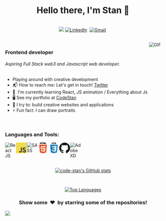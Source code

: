 <br><br><br><br><br><br>
<p>
  <h1 align="center"><b>Hello there, I'm Stan 👋</b></h1>
</p>

<p align="center">
<br>
 <a href="https://www.twitter.com/codestanley" target="_blank" rel="noreferrer"><img
src="https://img.shields.io/twitter/follow/codestanley?logo=twitter&style=for-the-badge&color=0891b2&labelColor=171717"
/></a>
<a href="https://www.linkedin.com/in/codestan/"><img src="https://img.shields.io/badge/linkedin-%230077B5.svg?&style=for-the-badge&logo=linkedin&logoColor=white" alt="LinkedIn" /></a>&nbsp;
<a href="mailto:thecoderstanley@gmail.com?subject=Hello%20Stan!"><img src="https://img.shields.io/badge/gmail-%23D14836.svg?&style=for-the-badge&logo=gmail&logoColor=white" alt="Gmail"/></a>&nbsp;
</p>

<br>

<img align="right" height="270px" alt="GIF" src="https://i.pinimg.com/originals/e4/26/70/e426702edf874b181aced1e2fa5c6cde.gif" />



### Frontend developer
###### Aspiring Full Stack web3 and Javascript web developer.
-   Playing around with creative development
- 📬 How to reach me: Let's get in touch! [Twitter](https://twitter.com/CodeStanley)
- 🧠  I'm currently learning React, JS animation / Everything about Js
- 🖥️  See my portfolio at [CodeStan](http://codestan.netlify.app)
- 🧗 I try to: build creative websites and applications
- ⚡ Fun fact: I can draw portraits
<br>

### Languages and Tools: 

<img align="left" alt="React JS" width="35px" src="https://raw.githubusercontent.com/danielcranney/readme-generator/main/public/icons/skills/react-colored.svg" />
<img align="left" alt="JavaScript" width="35px" src="https://raw.githubusercontent.com/github/explore/80688e429a7d4ef2fca1e82350fe8e3517d3494d/topics/javascript/javascript.png" />
<img align="left" alt="SASS" width="35px" src="https://raw.githubusercontent.com/danielcranney/readme-generator/main/public/icons/skills/sass-colored.svg" />
<img align="left" alt="HTML5" width="35px" src="https://raw.githubusercontent.com/github/explore/80688e429a7d4ef2fca1e82350fe8e3517d3494d/topics/html/html.png" />
<img align="left" alt="CSS3" width="35px" src="https://raw.githubusercontent.com/github/explore/80688e429a7d4ef2fca1e82350fe8e3517d3494d/topics/css/css.png" />
<img align="left" alt="GitHub" width="35px" src="https://raw.githubusercontent.com/github/explore/78df643247d429f6cc873026c0622819ad797942/topics/github/github.png" />
<img align="left" alt="Adobe XD" width="35px" src="https://raw.githubusercontent.com/danielcranney/readme-generator/main/public/icons/skills/xd-colored-dark.svg" />



<br>
<br>
<br>
<br>

  
<p align='center'>
  <a href="http://www.github.com/code-stan"><img src="https://github-readme-stats.vercel.app/api?username=code-stan&show_icons=true&hide=&count_private=true&title_color=a855f7&text_color=f97316&icon_color=6366f1&bg_color=000000&hide_border=true&show_icons=true" alt="code-stan's GitHub stats" /></a>
</p>

<br>

<p align='center'>
<a href="https://github.com/code-stan" align="left"><img src="https://github-readme-stats.vercel.app/api/top-langs/?username=code-stan&langs_count=10&title_color=a855f7&text_color=f97316&icon_color=6366f1&bg_color=000000&hide_border=true&locale=en&custom_title=Top%20%Languages" alt="Top Languages" /></a>
</p>



<div align="center">
<h3 align="center">Show some &nbsp;❤️&nbsp; by starring some of the repositories!</h3>
</div><img src="https://github.com/punitkmryh/punitkmryh/blob/master/wave.svg" />
